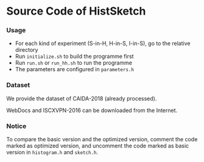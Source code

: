 # Source Code of HistSketch

### Usage

+ For each kind of experiment (S-in-H, H-in-S, I-in-S), go to the relative directory
+ Run `initialize.sh` to build the programme first
+ Run `run.sh` or `run_hh.sh` to run the programme
+ The parameters are configured in `parameters.h`



### Dataset

We provide the dataset of CAIDA-2018 (already processed).

WebDocs and ISCXVPN-2016 can be downloaded from the Internet.



### Notice

To compare the basic version and the optimized version, comment the code marked as optimized version, and uncomment the code marked as basic version in `histogram.h` and `sketch.h`.